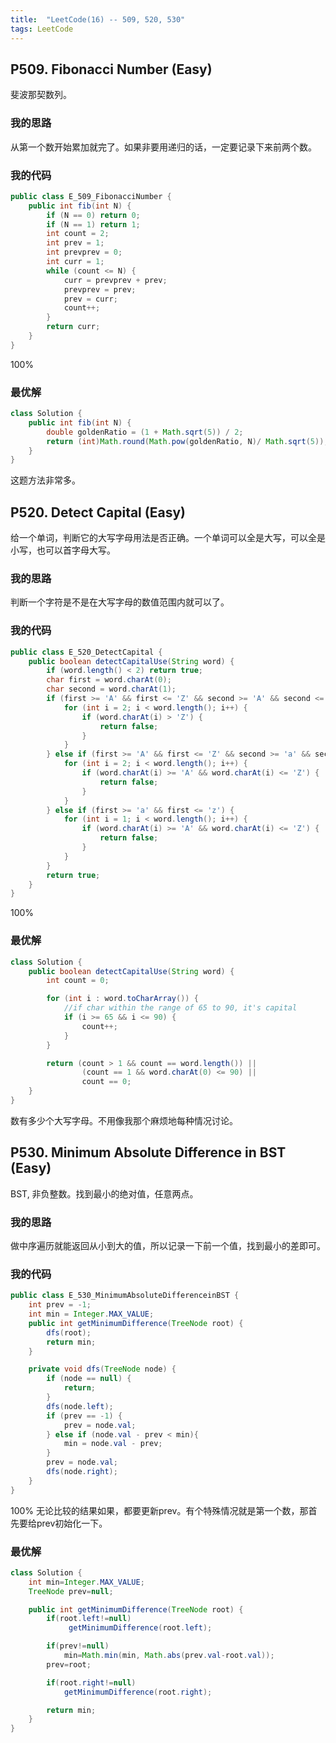 ```yaml
---
title:  "LeetCode(16) -- 509, 520, 530"
tags: LeetCode
---
```


## P509. Fibonacci Number (Easy)

斐波那契数列。

### 我的思路

从第一个数开始累加就完了。如果非要用递归的话，一定要记录下来前两个数。

### 我的代码

```java
public class E_509_FibonacciNumber {
    public int fib(int N) {
        if (N == 0) return 0;
        if (N == 1) return 1;
        int count = 2;
        int prev = 1;
        int prevprev = 0;
        int curr = 1;
        while (count <= N) {
            curr = prevprev + prev;
            prevprev = prev;
            prev = curr;
            count++;
        }
        return curr;
    }
}
```
100%

### 最优解

```java
class Solution {
    public int fib(int N) {
        double goldenRatio = (1 + Math.sqrt(5)) / 2;
        return (int)Math.round(Math.pow(goldenRatio, N)/ Math.sqrt(5));
    }
}
```

这题方法非常多。

## P520. Detect Capital (Easy)

给一个单词，判断它的大写字母用法是否正确。一个单词可以全是大写，可以全是小写，也可以首字母大写。

### 我的思路

判断一个字符是不是在大写字母的数值范围内就可以了。

### 我的代码

```java
public class E_520_DetectCapital {
    public boolean detectCapitalUse(String word) {
        if (word.length() < 2) return true;
        char first = word.charAt(0);
        char second = word.charAt(1);
        if (first >= 'A' && first <= 'Z' && second >= 'A' && second <= 'Z') {
            for (int i = 2; i < word.length(); i++) {
                if (word.charAt(i) > 'Z') {
                    return false;
                }
            }
        } else if (first >= 'A' && first <= 'Z' && second >= 'a' && second <= 'z') {
            for (int i = 2; i < word.length(); i++) {
                if (word.charAt(i) >= 'A' && word.charAt(i) <= 'Z') {
                    return false;
                }
            }
        } else if (first >= 'a' && first <= 'z') {
            for (int i = 1; i < word.length(); i++) {
                if (word.charAt(i) >= 'A' && word.charAt(i) <= 'Z') {
                    return false;
                }
            }
        }
        return true;
    }
}
```
100%


### 最优解

```java
class Solution {
    public boolean detectCapitalUse(String word) {
        int count = 0;

        for (int i : word.toCharArray()) {
            //if char within the range of 65 to 90, it's capital
            if (i >= 65 && i <= 90) {
                count++;
            }
        }

        return (count > 1 && count == word.length()) ||
                (count == 1 && word.charAt(0) <= 90) ||
                count == 0;
    }
}
```

数有多少个大写字母。不用像我那个麻烦地每种情况讨论。

## P530. Minimum Absolute Difference in BST (Easy)

BST, 非负整数。找到最小的绝对值，任意两点。

### 我的思路

做中序遍历就能返回从小到大的值，所以记录一下前一个值，找到最小的差即可。

### 我的代码

```java
public class E_530_MinimumAbsoluteDifferenceinBST {
    int prev = -1;
    int min = Integer.MAX_VALUE;
    public int getMinimumDifference(TreeNode root) {
        dfs(root);
        return min;
    }

    private void dfs(TreeNode node) {
        if (node == null) {
            return;
        }
        dfs(node.left);
        if (prev == -1) {
            prev = node.val;
        } else if (node.val - prev < min){
            min = node.val - prev;
        }
        prev = node.val;
        dfs(node.right);
    }
}
```
100%
无论比较的结果如果，都要更新prev。有个特殊情况就是第一个数，那首先要给prev初始化一下。

### 最优解

```java
class Solution {
    int min=Integer.MAX_VALUE;
    TreeNode prev=null;

    public int getMinimumDifference(TreeNode root) {
        if(root.left!=null)
             getMinimumDifference(root.left);

        if(prev!=null)
            min=Math.min(min, Math.abs(prev.val-root.val));
        prev=root;

        if(root.right!=null)
            getMinimumDifference(root.right);

        return min;
    }
}
```
